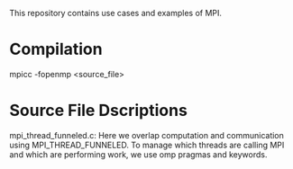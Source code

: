 This repository contains use cases and examples of MPI.

# Compilation
mpicc -fopenmp <source_file>

# Source File Dscriptions
mpi_thread_funneled.c: Here we overlap computation and communication using 
MPI_THREAD_FUNNELED. To manage which threads are calling MPI and which are 
performing work, we use omp pragmas and keywords.

